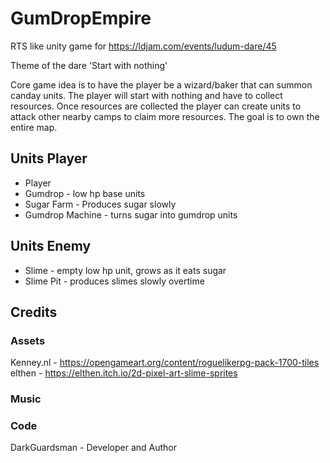 # GumDropEmpire

RTS like unity game for https://ldjam.com/events/ludum-dare/45

Theme of the dare 'Start with nothing'

Core game idea is to have the player be a wizard/baker that can summon canday units. The player will start with nothing and have to collect resources. Once resources are collected the player can create units to attack other nearby camps to claim more resources. The goal is to own the entire map.

## Units Player

* Player
* Gumdrop - low hp base units
* Sugar Farm - Produces sugar slowly
* Gumdrop Machine - turns sugar into gumdrop units

## Units Enemy
* Slime - empty low hp unit, grows as it eats sugar
* Slime Pit - produces slimes slowly overtime

## Credits

### Assets
Kenney.nl   - https://opengameart.org/content/roguelikerpg-pack-1700-tiles
elthen      - https://elthen.itch.io/2d-pixel-art-slime-sprites

### Music

### Code
DarkGuardsman - Developer and Author
